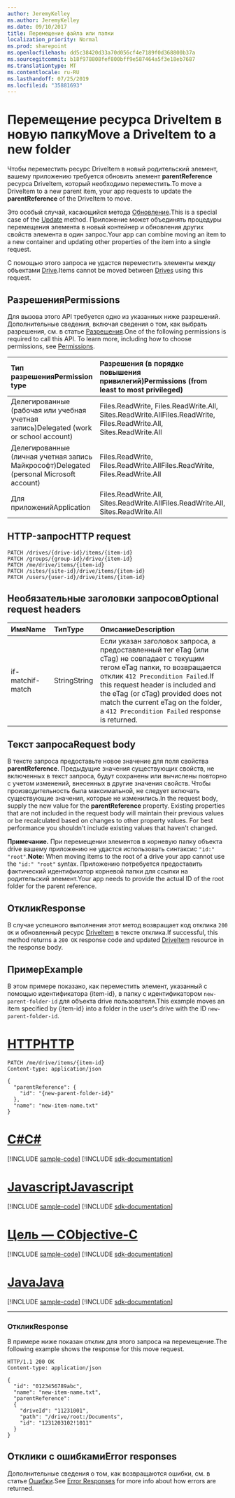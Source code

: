 ```yaml
---
author: JeremyKelley
ms.author: JeremyKelley
ms.date: 09/10/2017
title: Перемещение файла или папки
localization_priority: Normal
ms.prod: sharepoint
ms.openlocfilehash: dd5c38420d33a70d056cf4e7189f0d368800b37a
ms.sourcegitcommit: b18f978808fef800bff9e587464a5f3e18eb7687
ms.translationtype: MT
ms.contentlocale: ru-RU
ms.lasthandoff: 07/25/2019
ms.locfileid: "35881693"
---
```

# <a name="move-a-driveitem-to-a-new-folder"></a><span data-ttu-id="3f57a-102">Перемещение ресурса DriveItem в новую папку</span><span class="sxs-lookup"><span data-stu-id="3f57a-102">Move a DriveItem to a new folder</span></span>

<span data-ttu-id="3f57a-103">Чтобы переместить ресурс DriveItem в новый родительский элемент, вашему приложению требуется обновить элемент **parentReference** ресурса DriveItem, который необходимо переместить.</span><span class="sxs-lookup"><span data-stu-id="3f57a-103">To move a DriveItem to a new parent item, your app requests to update the **parentReference** of the DriveItem to move.</span></span>

<span data-ttu-id="3f57a-104">Это особый случай, касающийся метода [Обновление](driveitem-update.md).</span><span class="sxs-lookup"><span data-stu-id="3f57a-104">This is a special case of the [Update](driveitem-update.md) method.</span></span>
<span data-ttu-id="3f57a-105">Приложение может объединять процедуры перемещения элемента в новый контейнер и обновления других свойств элемента в один запрос.</span><span class="sxs-lookup"><span data-stu-id="3f57a-105">Your app can combine moving an item to a new container and updating other properties of the item into a single request.</span></span>

<span data-ttu-id="3f57a-106">С помощью этого запроса не удастся переместить элементы между объектами [Drive](../resources/drive.md).</span><span class="sxs-lookup"><span data-stu-id="3f57a-106">Items cannot be moved between [Drives](../resources/drive.md) using this request.</span></span>

## <a name="permissions"></a><span data-ttu-id="3f57a-107">Разрешения</span><span class="sxs-lookup"><span data-stu-id="3f57a-107">Permissions</span></span>
<span data-ttu-id="3f57a-p102">Для вызова этого API требуется одно из указанных ниже разрешений. Дополнительные сведения, включая сведения о том, как выбрать разрешения, см. в статье [Разрешения](/graph/permissions-reference).</span><span class="sxs-lookup"><span data-stu-id="3f57a-p102">One of the following permissions is required to call this API. To learn more, including how to choose permissions, see [Permissions](/graph/permissions-reference).</span></span>

|<span data-ttu-id="3f57a-110">Тип разрешения</span><span class="sxs-lookup"><span data-stu-id="3f57a-110">Permission type</span></span>      | <span data-ttu-id="3f57a-111">Разрешения (в порядке повышения привилегий)</span><span class="sxs-lookup"><span data-stu-id="3f57a-111">Permissions (from least to most privileged)</span></span>              |
|:--------------------|:---------------------------------------------------------|
|<span data-ttu-id="3f57a-112">Делегированные (рабочая или учебная учетная запись)</span><span class="sxs-lookup"><span data-stu-id="3f57a-112">Delegated (work or school account)</span></span> | <span data-ttu-id="3f57a-113">Files.ReadWrite, Files.ReadWrite.All, Sites.ReadWrite.All</span><span class="sxs-lookup"><span data-stu-id="3f57a-113">Files.ReadWrite, Files.ReadWrite.All, Sites.ReadWrite.All</span></span>    |
|<span data-ttu-id="3f57a-114">Делегированные (личная учетная запись Майкрософт)</span><span class="sxs-lookup"><span data-stu-id="3f57a-114">Delegated (personal Microsoft account)</span></span> | <span data-ttu-id="3f57a-115">Files.ReadWrite, Files.ReadWrite.All</span><span class="sxs-lookup"><span data-stu-id="3f57a-115">Files.ReadWrite, Files.ReadWrite.All</span></span>    |
|<span data-ttu-id="3f57a-116">Для приложений</span><span class="sxs-lookup"><span data-stu-id="3f57a-116">Application</span></span> | <span data-ttu-id="3f57a-117">Files.ReadWrite.All, Sites.ReadWrite.All</span><span class="sxs-lookup"><span data-stu-id="3f57a-117">Files.ReadWrite.All, Sites.ReadWrite.All</span></span> |

## <a name="http-request"></a><span data-ttu-id="3f57a-118">HTTP-запрос</span><span class="sxs-lookup"><span data-stu-id="3f57a-118">HTTP request</span></span>

<!-- { "blockType": "ignored" } -->

```http
PATCH /drives/{drive-id}/items/{item-id}
PATCH /groups/{group-id}/drive/{item-id}
PATCH /me/drive/items/{item-id}
PATCH /sites/{site-id}/drive/items/{item-id}
PATCH /users/{user-id}/drive/items/{item-id}
```

## <a name="optional-request-headers"></a><span data-ttu-id="3f57a-119">Необязательные заголовки запросов</span><span class="sxs-lookup"><span data-stu-id="3f57a-119">Optional request headers</span></span>

| <span data-ttu-id="3f57a-120">Имя</span><span class="sxs-lookup"><span data-stu-id="3f57a-120">Name</span></span>          | <span data-ttu-id="3f57a-121">Тип</span><span class="sxs-lookup"><span data-stu-id="3f57a-121">Type</span></span>   | <span data-ttu-id="3f57a-122">Описание</span><span class="sxs-lookup"><span data-stu-id="3f57a-122">Description</span></span>                                                                                                                                                         |
|:--------------|:-------|:--------------------------------------------------------------------------------------------------------------------------------------------------------------------|
| <span data-ttu-id="3f57a-123">if-match</span><span class="sxs-lookup"><span data-stu-id="3f57a-123">if-match</span></span>      | <span data-ttu-id="3f57a-124">String</span><span class="sxs-lookup"><span data-stu-id="3f57a-124">String</span></span> | <span data-ttu-id="3f57a-125">Если указан заголовок запроса, а предоставленный тег eTag (или cTag) не совпадает с текущим тегом eTag папки, то возвращается отклик `412 Precondition Failed`.</span><span class="sxs-lookup"><span data-stu-id="3f57a-125">If this request header is included and the eTag (or cTag) provided does not match the current eTag on the folder, a `412 Precondition Failed` response is returned.</span></span> |

## <a name="request-body"></a><span data-ttu-id="3f57a-126">Текст запроса</span><span class="sxs-lookup"><span data-stu-id="3f57a-126">Request body</span></span>

<span data-ttu-id="3f57a-p103">В тексте запроса предоставьте новое значение для поля свойства **parentReference**. Предыдущие значения существующих свойств, не включенных в текст запроса, будут сохранены или вычислены повторно с учетом изменений, внесенных в другие значения свойств. Чтобы производительность была максимальной, не следует включать существующие значения, которые не изменились.</span><span class="sxs-lookup"><span data-stu-id="3f57a-p103">In the request body, supply the new value for the **parentReference** property. Existing properties that are not included in the request body will maintain their previous values or be recalculated based on changes to other property values. For best performance you shouldn't include existing values that haven't changed.</span></span>

<span data-ttu-id="3f57a-130">**Примечание.** При перемещении элементов в корневую папку объекта drive вашему приложению не удастся использовать синтаксис `"id:" "root"`.</span><span class="sxs-lookup"><span data-stu-id="3f57a-130">**Note:** When moving items to the root of a drive your app cannot use the `"id:" "root"` syntax.</span></span>
<span data-ttu-id="3f57a-131">Приложению потребуется предоставить фактический идентификатор корневой папки для ссылки на родительский элемент.</span><span class="sxs-lookup"><span data-stu-id="3f57a-131">Your app needs to provide the actual ID of the root folder for the parent reference.</span></span>

## <a name="response"></a><span data-ttu-id="3f57a-132">Отклик</span><span class="sxs-lookup"><span data-stu-id="3f57a-132">Response</span></span>

<span data-ttu-id="3f57a-133">В случае успешного выполнения этот метод возвращает код отклика `200 OK` и обновленный ресурс [DriveItem](../resources/driveitem.md) в тексте отклика.</span><span class="sxs-lookup"><span data-stu-id="3f57a-133">If successful, this method returns a `200 OK` response code and updated [DriveItem](../resources/driveitem.md) resource in the response body.</span></span>

## <a name="example"></a><span data-ttu-id="3f57a-134">Пример</span><span class="sxs-lookup"><span data-stu-id="3f57a-134">Example</span></span>

<span data-ttu-id="3f57a-135">В этом примере показано, как переместить элемент, указанный с помощью идентификатора {item-id}, в папку с идентификатором `new-parent-folder-id` для объекта drive пользователя.</span><span class="sxs-lookup"><span data-stu-id="3f57a-135">This example moves an item specified by {item-id} into a folder in the user's drive with the ID `new-parent-folder-id`.</span></span>


# <a name="httptabhttp"></a>[<span data-ttu-id="3f57a-136">HTTP</span><span class="sxs-lookup"><span data-stu-id="3f57a-136">HTTP</span></span>](#tab/http)
<!-- { "blockType": "request", "name": "move-item", "scopes": "files.readwrite", "tags": "service.graph" } -->

```http
PATCH /me/drive/items/{item-id}
Content-type: application/json

{
  "parentReference": {
    "id": "{new-parent-folder-id}"
  },
  "name": "new-item-name.txt"
}
```
# <a name="ctabcsharp"></a>[<span data-ttu-id="3f57a-137">C#</span><span class="sxs-lookup"><span data-stu-id="3f57a-137">C#</span></span>](#tab/csharp)
[!INCLUDE [sample-code](../includes/snippets/csharp/move-item-csharp-snippets.md)]
[!INCLUDE [sdk-documentation](../includes/snippets/snippets-sdk-documentation-link.md)]

# <a name="javascripttabjavascript"></a>[<span data-ttu-id="3f57a-138">Javascript</span><span class="sxs-lookup"><span data-stu-id="3f57a-138">Javascript</span></span>](#tab/javascript)
[!INCLUDE [sample-code](../includes/snippets/javascript/move-item-javascript-snippets.md)]
[!INCLUDE [sdk-documentation](../includes/snippets/snippets-sdk-documentation-link.md)]

# <a name="objective-ctabobjc"></a>[<span data-ttu-id="3f57a-139">Цель — C</span><span class="sxs-lookup"><span data-stu-id="3f57a-139">Objective-C</span></span>](#tab/objc)
[!INCLUDE [sample-code](../includes/snippets/objc/move-item-objc-snippets.md)]
[!INCLUDE [sdk-documentation](../includes/snippets/snippets-sdk-documentation-link.md)]

# <a name="javatabjava"></a>[<span data-ttu-id="3f57a-140">Java</span><span class="sxs-lookup"><span data-stu-id="3f57a-140">Java</span></span>](#tab/java)
[!INCLUDE [sample-code](../includes/snippets/java/move-item-java-snippets.md)]
[!INCLUDE [sdk-documentation](../includes/snippets/snippets-sdk-documentation-link.md)]

---


### <a name="response"></a><span data-ttu-id="3f57a-141">Отклик</span><span class="sxs-lookup"><span data-stu-id="3f57a-141">Response</span></span>

<span data-ttu-id="3f57a-142">В примере ниже показан отклик для этого запроса на перемещение.</span><span class="sxs-lookup"><span data-stu-id="3f57a-142">The following example shows the response for this move request.</span></span>

<!-- { "blockType": "response", "@odata.type": "microsoft.graph.driveItem", "truncated": true } -->

```http
HTTP/1.1 200 OK
Content-type: application/json

{
  "id": "0123456789abc",
  "name": "new-item-name.txt",
  "parentReference":
  {
    "driveId": "11231001",
    "path": "/drive/root:/Documents",
    "id": "1231203102!1011"
  }
}
```

## <a name="error-responses"></a><span data-ttu-id="3f57a-143">Отклики с ошибками</span><span class="sxs-lookup"><span data-stu-id="3f57a-143">Error responses</span></span>

<span data-ttu-id="3f57a-144">Дополнительные сведения о том, как возвращаются ошибки, см. в статье [Ошибки][error-response].</span><span class="sxs-lookup"><span data-stu-id="3f57a-144">See [Error Responses][error-response] for more info about how errors are returned.</span></span>

[error-response]: /graph/errors

<!-- {
  "type": "#page.annotation",
  "description": "Move an item to another location or rename the item.",
  "keywords": "move,rename,mv,change location",
  "section": "documentation",
  "tocPath": "Items/Move",
  "suppressions": [
  ]
} -->
